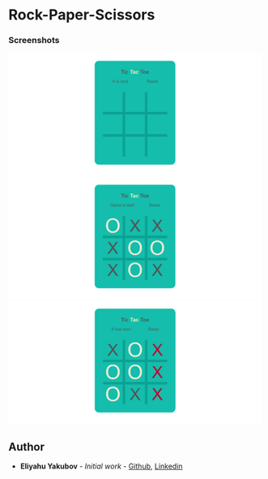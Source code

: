 # Rock-Paper-Scissors

### Screenshots

<img src="https://github.com/EliYakubov7/Tic-Tac-Toe/blob/main/screenshots/empty_board.png" width="500">  
<img src="https://github.com/EliYakubov7/Tic-Tac-Toe/blob/main/screenshots/game_is_tied.png" width="500">  
<img src="https://github.com/EliYakubov7/Tic-Tac-Toe/blob/main/screenshots/x_has_won.png" width="500">  

## Author

* **Eliyahu Yakubov** - *Initial work* - [Github](https://github.com/EliYakubov7), [Linkedin](https://www.linkedin.com/in/eli-yakubov-961908173)
